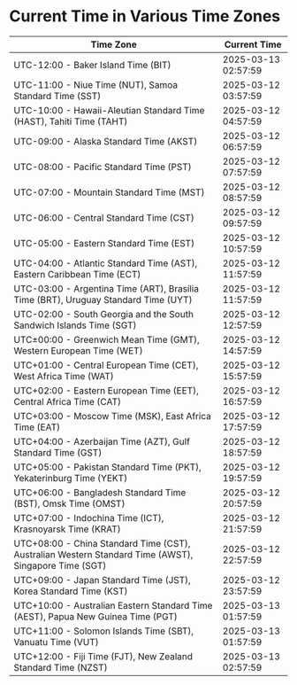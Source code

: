 # Current Time in Various Time Zones

| Time Zone | Current Time |
|-----------|--------------|
| UTC-12:00 - Baker Island Time (BIT) | 2025-03-13 02:57:59 |
| UTC-11:00 - Niue Time (NUT), Samoa Standard Time (SST) | 2025-03-12 03:57:59 |
| UTC-10:00 - Hawaii-Aleutian Standard Time (HAST), Tahiti Time (TAHT) | 2025-03-12 04:57:59 |
| UTC-09:00 - Alaska Standard Time (AKST) | 2025-03-12 06:57:59 |
| UTC-08:00 - Pacific Standard Time (PST) | 2025-03-12 07:57:59 |
| UTC-07:00 - Mountain Standard Time (MST) | 2025-03-12 08:57:59 |
| UTC-06:00 - Central Standard Time (CST) | 2025-03-12 09:57:59 |
| UTC-05:00 - Eastern Standard Time (EST) | 2025-03-12 10:57:59 |
| UTC-04:00 - Atlantic Standard Time (AST), Eastern Caribbean Time (ECT) | 2025-03-12 11:57:59 |
| UTC-03:00 - Argentina Time (ART), Brasília Time (BRT), Uruguay Standard Time (UYT) | 2025-03-12 11:57:59 |
| UTC-02:00 - South Georgia and the South Sandwich Islands Time (SGT) | 2025-03-12 12:57:59 |
| UTC±00:00 - Greenwich Mean Time (GMT), Western European Time (WET) | 2025-03-12 14:57:59 |
| UTC+01:00 - Central European Time (CET), West Africa Time (WAT) | 2025-03-12 15:57:59 |
| UTC+02:00 - Eastern European Time (EET), Central Africa Time (CAT) | 2025-03-12 16:57:59 |
| UTC+03:00 - Moscow Time (MSK), East Africa Time (EAT) | 2025-03-12 17:57:59 |
| UTC+04:00 - Azerbaijan Time (AZT), Gulf Standard Time (GST) | 2025-03-12 18:57:59 |
| UTC+05:00 - Pakistan Standard Time (PKT), Yekaterinburg Time (YEKT) | 2025-03-12 19:57:59 |
| UTC+06:00 - Bangladesh Standard Time (BST), Omsk Time (OMST) | 2025-03-12 20:57:59 |
| UTC+07:00 - Indochina Time (ICT), Krasnoyarsk Time (KRAT) | 2025-03-12 21:57:59 |
| UTC+08:00 - China Standard Time (CST), Australian Western Standard Time (AWST), Singapore Time (SGT) | 2025-03-12 22:57:59 |
| UTC+09:00 - Japan Standard Time (JST), Korea Standard Time (KST) | 2025-03-12 23:57:59 |
| UTC+10:00 - Australian Eastern Standard Time (AEST), Papua New Guinea Time (PGT) | 2025-03-13 01:57:59 |
| UTC+11:00 - Solomon Islands Time (SBT), Vanuatu Time (VUT) | 2025-03-13 01:57:59 |
| UTC+12:00 - Fiji Time (FJT), New Zealand Standard Time (NZST) | 2025-03-13 02:57:59 |
